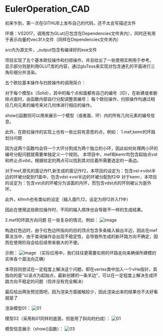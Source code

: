 # EulerOperation_CAD

初来乍到，第一次在GITHUB上发布自己的代码，还不太会写描述文件

环境：VS2017，调用库为GLut(已包含在Dependencies文件夹内），同时还有用于表示向量的vec3f.h文件（同样在Dependencies文件夹内）

src内为源文件，_output包含有编译好的exe文件

项目实现了五个基本欧拉操作和扫掠操作，并且给出了一些使用实例用于参考。
显示部分则是利用GLUT库的内容，通过gluTess来实现对包含通孔的平面进行三角形细分并渲染。

五个欧拉基本操作与扫掠操作的调用简介：

对于每个模型s（Solid），其中的每个点和面都有自己的编号（ID），在新建或者删除点面时，由函数内部自行分配调整其编号；
每个欧拉操作、扫掠操作均通过相应几何元素的编号来对几何体进行相应的操作。

show()函数则可以用来展示一个模型（或者面、环）内的所有几何元素的编号信息。

此外，在欧拉操作的实现上也有一些比较有意思的点，例如：
1.mef,kemr的环路划分问题

  因为这两个函数均会将一个大环分割成为两个独立的小环，因此如何处理两小环的编号分配问题就需要单独定义一个规则。
  本项目中，mef和kemr均包含起始点vst和终止点vdst，根据给定的两点可以找到其对应着所需要选定的一条边。
  
  对于mef,原先的面记作f1,新生成的面记作f2，本项目的设定为：包含vst->vdst半边的环被分配到f1面中，包含vdst->vst半边的环被分配到f2中
  对于kemr，本项目的设定为：包含vst点的环被分为该面的内环，而包含vdst点的环则被认为是外环。
  
  此外，kfmrh也有类似的设定（输入面f1,f2，设定为将f2并入f1中）
  
  因此在使用这些欧拉操作时，不同的输入顺序也会导致不一样的生成结果。
  
2.mef的环路方向问题
  在一些复杂的情况，例如：
  ![image](https://user-images.githubusercontent.com/103091953/202640058-8d435b50-eb8e-47c2-a881-895a24e85e7b.png)
  
构造红色边时，由于红色边所指向的目的顶点包含多条输入输出半边，因此在mef算法当中，由于查询操作会出现不稳定性，会导致所生成的新环路方向不确定，因而在使用阶段会给后续带来极大的不便。

示例：
![image](https://user-images.githubusercontent.com/103091953/202643368-bf91177f-d2e8-4670-ad1c-a7d4a6a99a9a.png)
（实际应用中，我们往往更需要右侧的环路走向来确保所建模的实体各个面法向正确）

本项目则尝试在一定程度上解决这个问题，即在vertex类中加入一个vHe指针，其指向的是“以该点为起始点，最新创建的一条半边”，可以在一定程度上解决生成环路方向不稳定的问题（但并没有完全解决）
  
最后给出两张预览图吧，因为渲染方面接触较少，因此渲染出来的结果也不太好看就是了

渲染模型01：
![01](https://user-images.githubusercontent.com/103091953/202642085-83e2a0e1-c620-442a-aa32-4b36a5c43d38.png)

模型02（采用和01同样的底面，但是用了斜向的扫成）：
![01](https://user-images.githubusercontent.com/103091953/202642102-f2ed126e-f9f4-4f97-94c1-ea0b4539b1a9.png)

模型信息展示（show()函数）：
![03](https://user-images.githubusercontent.com/103091953/202642353-a6bfcc91-484b-466c-b20f-f05de9c38479.png)
